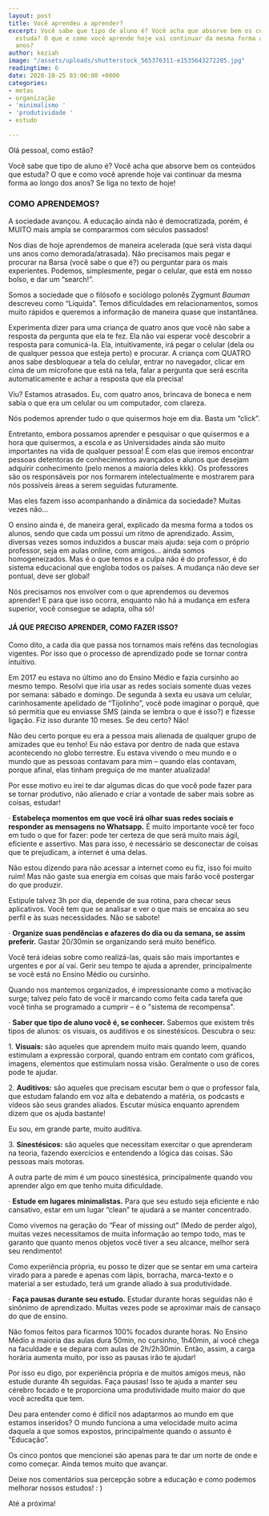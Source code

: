 ```yaml
---
layout: post
title: Você aprendeu a aprender?
excerpt: Você sabe que tipo de aluno é? Você acha que absorve bem os conteúdos que
  estuda? O que e como você aprende hoje vai continuar da mesma forma ao longo dos
  anos?
author: keziah
image: "/assets/uploads/shutterstock_565376311-e1535643272285.jpg"
readingtime: 6
date: 2020-10-25 03:00:00 +0000
categories:
- metas
- organização
- 'minimalismo '
- 'produtividade '
- estudo

---
```

Olá pessoal, como estão?

Você sabe que tipo de aluno é? Você acha que absorve bem os conteúdos que estuda? O que e como você aprende hoje vai continuar da mesma forma ao longo dos anos? Se liga no texto de hoje!

### COMO APRENDEMOS?

A sociedade avançou. A educação ainda não é democratizada, porém, é MUITO mais ampla se compararmos com séculos passados!

Nos dias de hoje aprendemos de maneira acelerada (que será vista daqui uns anos como demorada/atrasada). Não precisamos mais pegar e procurar na Barsa (você sabe o que é?) ou perguntar para os mais experientes. Podemos, simplesmente, pegar o celular, que está em nosso bolso, e dar um “search!”.

Somos a sociedade que o filósofo e sociólogo polonês Zygmunt _Bauman_ descreveu como “Líquida”. Temos dificuldades em relacionamentos, somos muito rápidos e queremos a informação de maneira quase que instantânea.

Experimenta dizer para uma criança de quatro anos que você não sabe a resposta da pergunta que ela te fez. Ela não vai esperar você descobrir a resposta para comunicá-la. Ela, intuitivamente, irá pegar o celular (dela ou de qualquer pessoa que esteja perto) e procurar. A criança com QUATRO anos sabe desbloquear a tela do celular, entrar no navegador, clicar em cima de um microfone que está na tela, falar a pergunta que será escrita automaticamente e achar a resposta que ela precisa!

Viu? Estamos atrasados. Eu, com quatro anos, brincava de boneca e nem sabia o que era um celular ou um computador, com clareza.

Nós podemos aprender tudo o que quisermos hoje em dia. Basta um “click”.

Entretanto, embora possamos aprender e pesquisar o que quisermos e a hora que quisermos, a escola e as Universidades ainda são muito importantes na vida de qualquer pessoa! É com elas que iremos encontrar pessoas detentoras de conhecimentos avançados e alunos que desejam adquirir conhecimento (pelo menos a maioria deles kkk). Os professores são os responsáveis por nos formarem intelectualmente e mostrarem para nós possíveis áreas a serem seguidas futuramente.

Mas eles fazem isso acompanhando a dinâmica da sociedade? Muitas vezes não...

O ensino ainda é, de maneira geral, explicado da mesma forma a todos os alunos, sendo que cada um possui um ritmo de aprendizado. Assim, diversas vezes somos induzidos a buscar mais ajuda: seja com o próprio professor, seja em aulas online, com amigos... ainda somos homogeneizados. Mas é o que temos e a culpa não é do professor, é do sistema educacional que engloba todos os países. A mudança não deve ser pontual, deve ser global!

Nós precisamos nos envolver com o que aprendemos ou devemos aprender! E para que isso ocorra, enquanto não há a mudança em esfera superior, você consegue se adapta, olha só!

#### JÁ QUE PRECISO APRENDER, COMO FAZER ISSO?

Como dito, a cada dia que passa nos tornamos mais reféns das tecnologias vigentes. Por isso que o processo de aprendizado pode se tornar contra intuitivo.

Em 2017 eu estava no último ano do Ensino Médio e fazia cursinho ao mesmo tempo. Resolvi que iria usar as redes sociais somente duas vezes por semana: sábado e domingo. De segunda à sexta eu usava um celular, carinhosamente apelidado de “Tijolinho”, você pode imaginar o porquê, que só permitia que eu enviasse SMS (ainda se lembra o que é isso?) e fizesse ligação. Fiz isso durante 10 meses. Se deu certo? Não!

Não deu certo porque eu era a pessoa mais alienada de qualquer grupo de amizades que eu tenho! Eu não estava por dentro de nada que estava acontecendo no globo terrestre. Eu estava vivendo o meu mundo e o mundo que as pessoas contavam para mim – quando elas contavam, porque afinal, elas tinham preguiça de me manter atualizada!

Por esse motivo eu irei te dar algumas dicas do que você pode fazer para se tornar produtivo, não alienado e criar a vontade de saber mais sobre as coisas, estudar!

· **Estabeleça momentos em que você irá olhar suas redes sociais e responder as mensagens no Whatsapp.** É muito importante você ter foco em tudo o que for fazer: pode ter certeza de que será muito mais ágil, eficiente e assertivo. Mas para isso, é necessário se desconectar de coisas que te prejudicam, a internet é uma delas.

Não estou dizendo para não acessar a internet como eu fiz, isso foi muito ruim! Mas não gaste sua energia em coisas que mais farão você postergar do que produzir.

Estipule talvez 3h por dia, depende de sua rotina, para checar seus aplicativos. Você tem que se analisar e ver o que mais se encaixa ao seu perfil e às suas necessidades. Não se sabote!

· **Organize suas pendências e afazeres do dia ou da semana, se assim preferir.** Gastar 20/30min se organizando será muito benéfico.

Você terá ideias sobre como realizá-las, quais são mais importantes e urgentes e por aí vai. Gerir seu tempo te ajuda a aprender, principalmente se você está no Ensino Médio ou cursinho.

Quando nos mantemos organizados, é impressionante como a motivação surge; talvez pelo fato de você ir marcando como feita cada tarefa que você tinha se programado a cumprir – é o "sistema de recompensa".

· **Saber que tipo de aluno você é, se conhecer.** Sabemos que existem três tipos de alunos: os visuais, os auditivos e os sinestésicos. Descubra o seu:

1\. **Visuais:** são aqueles que aprendem muito mais quando leem, quando estimulam a expressão corporal, quando entram em contato com gráficos, imagens, elementos que estimulam nossa visão. Geralmente o uso de cores pode te ajudar.

2\. **Auditivos:** são aqueles que precisam escutar bem o que o professor fala, que estudam falando em voz alta e debatendo a matéria, os podcasts e vídeos são seus grandes aliados. Escutar música enquanto aprendem dizem que os ajuda bastante!

Eu sou, em grande parte, muito auditiva.

3\. **Sinestésicos:** são aqueles que necessitam exercitar o que aprenderam na teoria, fazendo exercícios e entendendo a lógica das coisas. São pessoas mais motoras.

A outra parte de mim é um pouco sinestésica, principalmente quando vou aprender algo em que tenho muita dificuldade.

· **Estude em lugares minimalistas.** Para que seu estudo seja eficiente e não cansativo, estar em um lugar “clean” te ajudará a se manter concentrado.

Como vivemos na geração do “Fear of missing out” (Medo de perder algo), muitas vezes necessitamos de muita informação ao tempo todo, mas te garanto que quanto menos objetos você tiver a seu alcance, melhor será seu rendimento!

Como experiência própria, eu posso te dizer que se sentar em uma carteira virado para a parede e apenas com lápis, borracha, marca-texto e o material a ser estudado, terá um grande aliado à sua produtividade.

· **Faça pausas durante seu estudo.** Estudar durante horas seguidas não é sinônimo de aprendizado. Muitas vezes pode se aproximar mais de cansaço do que de ensino.

Não fomos feitos para ficarmos 100% focados durante horas. No Ensino Médio a maioria das aulas dura 50min, no cursinho, 1h40min, aí você chega na faculdade e se depara com aulas de 2h/2h30min. Então, assim, a carga horária aumenta muito, por isso as pausas irão te ajudar!

Por isso eu digo, por experiência própria e de muitos amigos meus, não estude durante 4h seguidas. Faça pausas! Isso te ajuda a manter seu cérebro focado e te proporciona uma produtividade muito maior do que você acredita que tem.

Deu para entender como é difícil nos adaptarmos ao mundo em que estamos inseridos? O mundo funciona a uma velocidade muito acima daquela a que somos expostos, principalmente quando o assunto é “Educação”.

Os cinco pontos que mencionei são apenas para te dar um norte de onde e como começar. Ainda temos muito que avançar.

Deixe nos comentários sua percepção sobre a educação e como podemos melhorar nossos estudos! : )

Até a próxima!